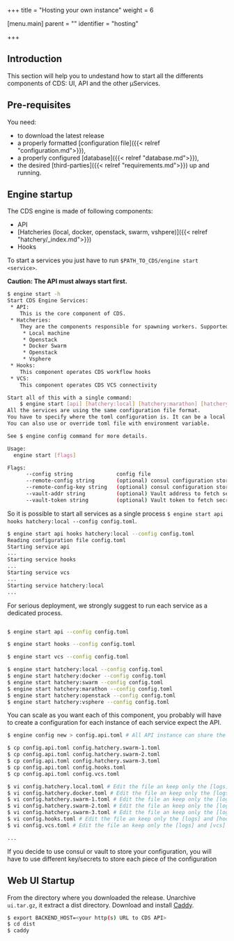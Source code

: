 +++
title = "Hosting your own instance"
weight = 6

[menu.main]
parent = ""
identifier = "hosting"

+++


## Introduction

This section will help you to undestand how to start all the differents components of CDS: UI, API and the other µServices.

## Pre-requisites

You need:

- to download the latest release
- a properly formatted [configuration file]({{< relref "configuration.md">}}),
- a properly configured [database]({{< relref "database.md">}}),
- the desired [third-parties]({{< relref "requirements.md">}}) up and running.

## Engine startup

The CDS engine is made of following components:

- API
- [Hatcheries (local, docker, openstack, swarm, vshpere)]({{< relref "hatchery/_index.md">}})
- Hooks

To start a services you just have to run `$PATH_TO_CDS/engine start <service>`.

**Caution: The API must always start first.**

```bash
$ engine start -h
Start CDS Engine Services:
 * API:
 	This is the core component of CDS.
 * Hatcheries:
	They are the components responsible for spawning workers. Supported platforms/orchestrators are:
	 * Local machine
	 * Openstack
	 * Docker Swarm
	 * Openstack
	 * Vsphere
 * Hooks:
 	This component operates CDS workflow hooks
 * VCS:
 	This component operates CDS VCS connectivity

Start all of this with a single command:
	$ engine start [api] [hatchery:local] [hatchery:marathon] [hatchery:openstack] [hatchery:swarm] [hatchery:vsphere] [hooks] [vcs]
All the services are using the same configuration file format.
You have to specify where the toml configuration is. It can be a local file, provided by consul or vault.
You can also use or override toml file with environment variable.

See $ engine config command for more details.

Usage:
  engine start [flags]

Flags:
      --config string              config file
      --remote-config string       (optional) consul configuration store
      --remote-config-key string   (optional) consul configuration store key (default "cds/config.api.toml")
      --vault-addr string          (optional) Vault address to fetch secrets from vault (example: https://vault.mydomain.net:8200)
      --vault-token string         (optional) Vault token to fetch secrets from vault

```

So it is possible to start all services as a single process `$ engine start api hooks hatchery:local --config config.toml`.

```bash
$ engine start api hooks hatchery:local --config config.toml
Reading configuration file config.toml
Starting service api
...
Starting service hooks
...
Starting service vcs
...
Starting service hatchery:local
...
```

For serious deployment, we strongly suggest to run each service as a dedicated process.

```bash

$ engine start api --config config.toml

$ engine start hooks --config config.toml

$ engine start vcs --config config.toml

$ engine start hatchery:local --config config.toml
$ engine start hatchery:docker --config config.toml
$ engine start hatchery:swarm --config config.toml
$ engine start hatchery:marathon --config config.toml
$ engine start hatchery:openstack --config config.toml
$ engine start hatchery:vsphere --config config.toml

```

You can scale as you want each of this component, you probably will have to create a configuration for each instance of each service expect the API.

```bash
$ engine config new > config.api.toml # All API instance can share the same configuration.

$ cp config.api.toml config.hatchery.swarm-1.toml
$ cp config.api.toml config.hatchery.swarm-2.toml
$ cp config.api.toml config.hatchery.swarm-3.toml
$ cp config.api.toml config.hooks.toml
$ cp config.api.toml config.vcs.toml

$ vi config.hatchery.local.toml # Edit the file an keep only the [logs] and [hatchery]/[hatchery.local] sections
$ vi config.hatchery.docker.toml # Edit the file an keep only the [logs] and [hatchery]/[hatchery.docker] sections
$ vi config.hatchery.swarm-1.toml # Edit the file an keep only the [logs] and [hatchery]/[hatchery.swarm] sections
$ vi config.hatchery.swarm-2.toml # Edit the file an keep only the [logs] and [hatchery]/[hatchery.swarm] sections
$ vi config.hatchery.swarm-3.toml # Edit the file an keep only the [logs] and [hatchery]/[hatchery.swarm] sections
$ vi config.hooks.toml # Edit the file an keep only the [logs] and [hooks] sections
$ vi config.vcs.toml # Edit the file an keep only the [logs] and [vcs] sections

...
```

If you decide to use consul or vault to store your configuration, you will have to use different key/secrets to store each piece of the configuration

## Web UI Startup

From the directory where you downloaded the release. Unarchive `ui.tar.gz`, it extract a dist directory.
Download and install [Caddy](https://caddyserver.com/download).

```bash
$ export BACKEND_HOST=<your http(s) URL to CDS API>
$ cd dist
$ caddy
```
